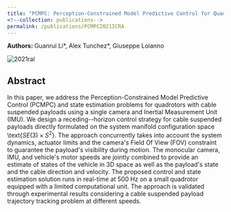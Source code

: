 ```yaml
---
title: "PCMPC: Perception-Constrained Model Predictive Control for Quadrotors with Suspended Loads using a Single Camera and IMU"
<!--collection: publications-->
permalink: /publications/PCMPC2021ICRA
---
```


<b>Authors: </b> Guanrui Li\*, Alex Tunchez\*, Giuseppe Loianno

![2021ral](https://lguanrui.github.io/images/pcmpc2021iros.jpg)

## Abstract
In this paper, we address the Perception-Constrained Model Predictive Control (PCMPC) and state estimation problems for quadrotors with cable suspended payloads using a single camera and Inertial Measurement Unit (IMU). We design a receding--horizon control strategy for cable suspended payloads directly formulated on the system manifold configuration space \text{$SE(3)\times S^2$}. The approach concurrently takes into account the system dynamics, actuator limits and the camera's Field Of View (FOV) constraint to guarantee the payload's visibility during motion. The monocular camera, IMU, and vehicle's motor speeds are jointly combined to provide an estimate of states of the vehicle in 3D space as well as the payload's state and the cable direction and velocity. The proposed control and state estimation solution runs in real-time at 500 Hz on a small quadrotor equipped with a limited computational unit. The approach is validated through experimental results considering a cable suspended payload trajectory tracking problem at different speeds.

